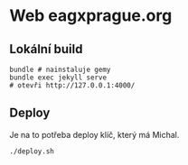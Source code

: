 # Web eagxprague.org

## Lokální build

```
bundle # nainstaluje gemy
bundle exec jekyll serve
# otevři http://127.0.0.1:4000/
```

## Deploy

Je na to potřeba deploy klíč, který má Michal.

```
./deploy.sh
```
